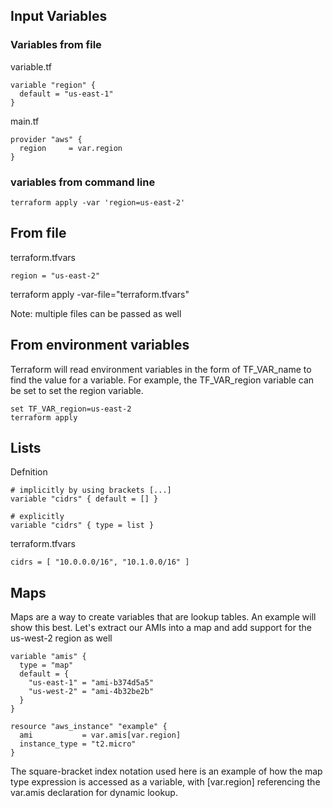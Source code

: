 ## Input Variables

### Variables from file
variable.tf
```
variable "region" {
  default = "us-east-1"
}

```
main.tf
```
provider "aws" {
  region     = var.region
}
```
### variables from command line 

```
terraform apply -var 'region=us-east-2'
```

## From file 

terraform.tfvars
```
region = "us-east-2"
```

terraform apply -var-file="terraform.tfvars" 

Note: multiple files can be passed as well 

## From environment variables

Terraform will read environment variables in the form of TF_VAR_name to find the value for a variable. For example, the TF_VAR_region variable can be set to set the region variable.

```
set TF_VAR_region=us-east-2
terraform apply
```

## Lists

Defnition
```
# implicitly by using brackets [...]
variable "cidrs" { default = [] }

# explicitly
variable "cidrs" { type = list }
```

terraform.tfvars
```
cidrs = [ "10.0.0.0/16", "10.1.0.0/16" ]
```

## Maps

Maps are a way to create variables that are lookup tables. An example will show this best. Let's extract our AMIs into a map and add support for the us-west-2 region as well

```
variable "amis" {
  type = "map"
  default = {
    "us-east-1" = "ami-b374d5a5"
    "us-west-2" = "ami-4b32be2b"
  }
}
```

```
resource "aws_instance" "example" {
  ami           = var.amis[var.region]
  instance_type = "t2.micro"
}
```

The square-bracket index notation used here is an example of how the map type expression is accessed as a variable, with [var.region] referencing the var.amis declaration for dynamic lookup.